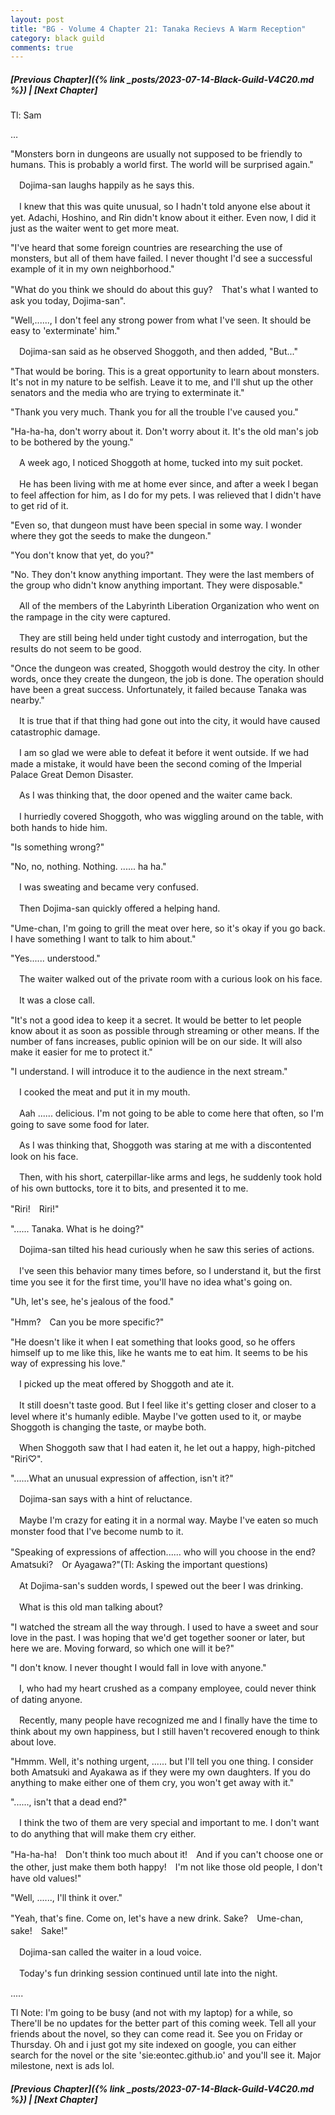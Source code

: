 ```yaml
---
layout: post
title: "BG - Volume 4 Chapter 21: Tanaka Recievs A Warm Reception"
category: black guild
comments: true
---
```


##### [Previous Chapter]({% link _posts/2023-07-14-Black-Guild-V4C20.md %}) \| [Next Chapter]


Tl: Sam

…


"Monsters born in dungeons are usually not supposed to be friendly to humans. This is probably a world first. The world will be surprised again."


　Dojima-san laughs happily as he says this.

　I knew that this was quite unusual, so I hadn't told anyone else about it yet. Adachi, Hoshino, and Rin didn't know about it either. Even now, I did it just as the waiter went to get more meat.
<!--more-->   

"I've heard that some foreign countries are researching the use of monsters, but all of them have failed. I never thought I'd see a successful example of it in my own neighborhood."

"What do you think we should do about this guy?　That's what I wanted to ask you today, Dojima-san".

"Well,......, I don't feel any strong power from what I've seen.  It should be easy to 'exterminate' him."


　Dojima-san said as he observed Shoggoth, and then added, "But..."

"That would be boring. This is a great opportunity to learn about monsters. It's not in my nature to be selfish. Leave it to me, and I'll shut up the other senators and the media who are trying to exterminate it."

"Thank you very much. Thank you for all the trouble I've caused you."

"Ha-ha-ha, don't worry about it. Don't worry about it. It's the old man's job to be bothered by the young."


　A week ago, I noticed Shoggoth at home, tucked into my suit pocket.

　He has been living with me at home ever since, and after a week I began to feel affection for him, as I do for my pets. I was relieved that I didn't have to get rid of it.


"Even so, that dungeon must have been special in some way. I wonder where they got the seeds to make the dungeon."

"You don't know that yet, do you?"

"No. They don't know anything important. They were the last members of the group who didn't know anything important. They were disposable."


　All of the members of the Labyrinth Liberation Organization who went on the rampage in the city were captured.

　They are still being held under tight custody and interrogation, but the results do not seem to be good.


"Once the dungeon was created, Shoggoth would destroy the city. In other words, once they create the dungeon, the job is done. The operation should have been a great success. Unfortunately, it failed because Tanaka was nearby."


　It is true that if that thing had gone out into the city, it would have caused catastrophic damage.

　I am so glad we were able to defeat it before it went outside. If we had made a mistake, it would have been the second coming of the Imperial Palace Great Demon Disaster.


　As I was thinking that, the door opened and the waiter came back.

　I hurriedly covered Shoggoth, who was wiggling around on the table, with both hands to hide him.


"Is something wrong?"

"No, no, nothing. Nothing. ...... ha ha."


　I was sweating and became very confused.

　Then Dojima-san quickly offered a helping hand.


"Ume-chan, I'm going to grill the meat over here, so it's okay if you go back. I have something I want to talk to him about."

"Yes...... understood."


　The waiter walked out of the private room with a curious look on his face.

　It was a close call.


"It's not a good idea to keep it a secret. It would be better to let people know about it as soon as possible through streaming or other means. If the number of fans increases, public opinion will be on our side. It will also make it easier for me to protect it."

"I understand. I will introduce it to the audience in the next stream."


　I cooked the meat and put it in my mouth.

　Aah ...... delicious. I'm not going to be able to come here that often, so I'm going to save some food for later.


　As I was thinking that, Shoggoth was staring at me with a discontented look on his face.

　Then, with his short, caterpillar-like arms and legs, he suddenly took hold of his own buttocks, tore it to bits, and presented it to me.


"Riri!　Riri!"

"...... Tanaka. What is he doing?"


　Dojima-san tilted his head curiously when he saw this series of actions.

　I've seen this behavior many times before, so I understand it, but the first time you see it for the first time, you'll have no idea what's going on.


"Uh, let's see, he's jealous of the food."

"Hmm?　Can you be more specific?"

"He doesn't like it when I eat something that looks good, so he offers himself up to me like this, like he wants me to eat him. It seems to be his way of expressing his love."


　I picked up the meat offered by Shoggoth and ate it.

　It still doesn't taste good. But I feel like it's getting closer and closer to a level where it's humanly edible. Maybe I've gotten used to it, or maybe Shoggoth is changing the taste, or maybe both.


　When Shoggoth saw that I had eaten it, he let out a happy, high-pitched "Riri♡".


"......What an unusual expression of affection, isn't it?"


　Dojima-san says with a hint of reluctance.

　Maybe I'm crazy for eating it in a normal way. Maybe I've eaten so much monster food that I've become numb to it.


"Speaking of expressions of affection...... who will you choose in the end?　Amatsuki?　Or Ayagawa?"(Tl: Asking the important questions)


　At Dojima-san's sudden words, I spewed out the beer I was drinking.

　What is this old man talking about?

"I watched the stream all the way through. I used to have a sweet and sour love in the past. I was hoping that we'd get together sooner or later, but here we are. Moving forward, so which one will it be?"

"I don't know. I never thought I would fall in love with anyone."


　I, who had my heart crushed as a company employee, could never think of dating anyone.

　Recently, many people have recognized me and I finally have the time to think about my own happiness, but I still haven't recovered enough to think about love.


"Hmmm. Well, it's nothing urgent, ...... but I'll tell you one thing. I consider both Amatsuki and Ayakawa as if they were my own daughters. If you do anything to make either one of them cry, you won't get away with it."

"......, isn't that a dead end?"


　I think the two of them are very special and important to me. I don't want to do anything that will make them cry either.


"Ha-ha-ha!　Don't think too much about it!　And if you can't choose one or the other, just make them both happy!　I'm not like those old people, I don't have old values!"

"Well, ......, I'll think it over."

"Yeah, that's fine. Come on, let's have a new drink. Sake?　Ume-chan, sake!　Sake!"


　Dojima-san called the waiter in a loud voice.

　Today's fun drinking session continued until late into the night.



.....


Tl Note: I'm going to be busy (and not with my laptop) for a while, so There'll be no updates for the better part of this coming week. Tell all your friends about the novel, so they can come read it. See you on Friday or Thursday. Oh and i just got my site indexed on google, you can either search for the novel or the site 'sie:eontec.github.io' and you'll see it. Major milestone, next is ads lol.



##### [Previous Chapter]({% link _posts/2023-07-14-Black-Guild-V4C20.md %}) \| [Next Chapter]